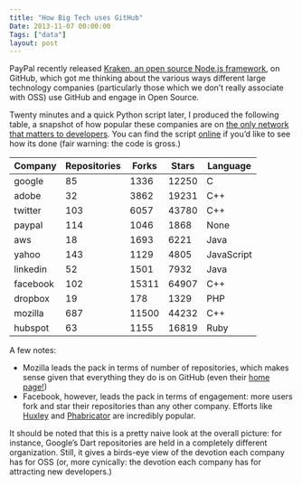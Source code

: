 ```yaml
---
title: "How Big Tech uses GitHub"
Date: 2013-11-07 00:00:00
Tags: ["data"]
layout: post
---
```


<p>PayPal recently released <a href="https://github.com/paypal/kraken-js">Kraken, an open source Node.js framework</a>, on GitHub, which got me thinking about the various ways different large technology companies (particularly those which we don’t really associate with OSS) use GitHub and engage in Open Source.</p>


<p>Twenty minutes and a quick Python script later, I produced the following table, a snapshot of how popular these companies are on <a href="news.cnet.com/8301-10797_3-57495099-235/forget-linkedin-companies-turn-to-github-to-find-tech-talent/">the only network that matters to developers</a>.  You can find the script <a href="https://gist.github.com/jmduke/7622401">online</a> if you’d like to see how its done (fair warning: the code is gross.)</p>


<table>
<thead>
<tr>
<th>Company</th>
<th>Repositories</th>
<th>Forks</th>
<th>Stars</th>
<th>Language</th>
</tr>
</thead>
<tbody>
<tr>
<td>google</td>
<td>85</td>
<td>1336</td>
<td>12250</td>
<td>C</td>
</tr>
<tr>
<td>adobe</td>
<td>32</td>
<td>3862</td>
<td>19231</td>
<td>C++</td>
</tr>
<tr>
<td>twitter</td>
<td>103</td>
<td>6057</td>
<td>43780</td>
<td>C++</td>
</tr>
<tr>
<td>paypal</td>
<td>114</td>
<td>1046</td>
<td>1868</td>
<td>None</td>
</tr>
<tr>
<td>aws</td>
<td>18</td>
<td>1693</td>
<td>6221</td>
<td>Java</td>
</tr>
<tr>
<td>yahoo</td>
<td>143</td>
<td>1129</td>
<td>4805</td>
<td>JavaScript</td>
</tr>
<tr>
<td>linkedin</td>
<td>52</td>
<td>1501</td>
<td>7932</td>
<td>Java</td>
</tr>
<tr>
<td>facebook</td>
<td>102</td>
<td>15311</td>
<td>64907</td>
<td>C++</td>
</tr>
<tr>
<td>dropbox</td>
<td>19</td>
<td>178</td>
<td>1329</td>
<td>PHP</td>
</tr>
<tr>
<td>mozilla</td>
<td>687</td>
<td>11500</td>
<td>44232</td>
<td>C++</td>
</tr>
<tr>
<td>hubspot</td>
<td>63</td>
<td>1155</td>
<td>16819</td>
<td>Ruby</td>
</tr>
</tbody>
</table>


<p>A few notes:</p>


<ul>
<li>Mozilla leads the pack in terms of number of repositories, which makes sense given that everything they do is on GitHub (even their <a href="http://www.mozilla.org">home page!</a>)</li>
<li>Facebook, however, leads the pack in terms of engagement: more users fork and star their repositories than any other company.  Efforts like <a href="https://github.com/facebook/huxley">Huxley</a> and <a href="https://github.com/facebook/phabricator">Phabricator</a> are incredibly popular.</li>
</ul>


<p>It should be noted that this is a pretty naive look at the overall picture: for instance, Google’s Dart repositories are held in a completely different organization.  Still, it gives a birds-eye view of the devotion each company has for OSS (or, more cynically: the devotion each company has for attracting new developers.)</p>
	